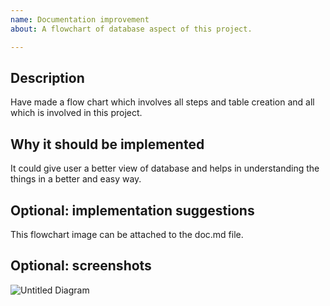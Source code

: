 ```yaml
---
name: Documentation improvement
about: A flowchart of database aspect of this project.

---
```


## Description
Have made a flow chart which involves all steps and table creation and all which is involved in this project.

## Why it should be implemented
It could give user a better view of database and helps in understanding the things in a better and easy way.

## Optional: implementation suggestions
This flowchart image can be attached to the doc.md file.

## Optional: screenshots
![Untitled Diagram](https://user-images.githubusercontent.com/46621899/102713598-73a8ee80-42ef-11eb-9a1c-e70cc8dfd3a4.png)
